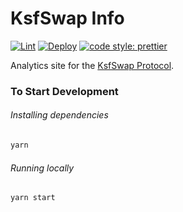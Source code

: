 # KsfSwap Info

[![Lint](https://github.com/KsfSwap/KsfSwap-info/workflows/Lint/badge.svg)](https://github.com/KsfSwap/KsfSwap-info/actions?query=workflow%3ALint)
[![Deploy](https://github.com/KsfSwap/KsfSwap-info/workflows/Deploy/badge.svg)](https://github.com/KsfSwap/KsfSwap-info/actions?query=workflow%3ADeploy)
[![code style: prettier](https://img.shields.io/badge/code_style-prettier-ff69b4.svg?style=flat-square)](https://github.com/prettier/prettier)

Analytics site for the [KsfSwap Protocol](https://info.KsfSwap.finance).

### To Start Development

###### Installing dependencies
```bash
yarn
```

###### Running locally
```bash
yarn start
```
